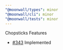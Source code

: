 ```yaml
---
"@moonwall/types": minor
"@moonwall/cli": minor
"@moonwall/tests": minor
---
```


Chopsticks Features
- [#343](https://github.com/Moonsong-Labs/moonwall/issues/343) Implemented